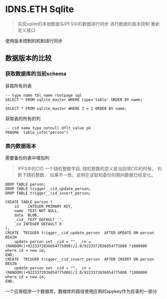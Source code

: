 # IDNS.ETH Sqlite

> 实现sqlite的本地数据与IPFS中的数据进行同步
> 进行数据的版本控制
> 重新定义接口

使用版本控制的机制进行同步
## 数据版本的比较

### 获取数据库的当前schema

获取所有的表
```
-- type name tbl_name rootpage sql
SELECT * FROM sqlite_master WHERE type='table' ORDER BY name;
-- 
SELECT * FROM sqlite_master WHERE 1 = 1 ORDER BY name;
```
获取表的所有的列
```
-- cid name type notnull dflt_value pk
PRAGMA  table_info("person")
```


### 表内数据版本
需要备份的表中增加列
> IPFS中的CID
> 一个随机整数字段, 随机整数的意义是当回填CID的时候， 判断下随机整数， 如果不一致，说明在读取和备份的期间数据已经变化。




```
DROP TABLE person;
DROP TABLE trigger__cid_update_person;
DROP TABLE trigger__cid_insert_person;

CREATE TABLE person (
    id    INTEGER PRIMARY KEY,
    name  TEXT NOT NULL,
    data  BLOB,
    _cid  TEXT DEFAULT '',
    _cn INTEGER DEFAULT 0
);
CREATE  TRIGGER trigger__cid_update_person  AFTER UPDATE ON person
BEGIN
    update person set _cid = "", _cn =(RANDOM()+9223372036854775808)/2.0/9223372036854775808 *1000000   where id = new.id;
END;
CREATE  TRIGGER trigger__cid_insert_person  AFTER INSERT ON person
BEGIN
    update person set _cid = "", _cn =(RANDOM()+9223372036854775808)/2.0/9223372036854775808 *1000000   where id = new.id;
END;
```

一个应用程序一个数据库，数据库的路径使用应用的appkey作为目录的一部分